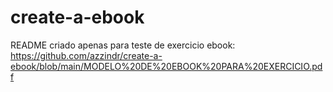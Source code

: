 # create-a-ebook
README criado apenas para teste de exercicio
ebook: https://github.com/azzindr/create-a-ebook/blob/main/MODELO%20DE%20EBOOK%20PARA%20EXERCICIO.pdf
